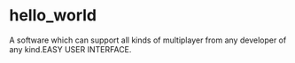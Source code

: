 # hello_world
A software which can support all kinds of multiplayer from any developer of any kind.EASY USER INTERFACE.
